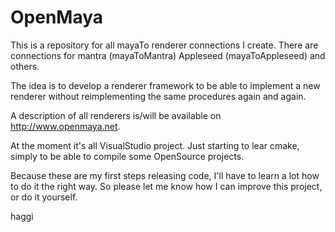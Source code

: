 OpenMaya
========

This is a repository for all mayaTo renderer connections I create. 
There are connections for mantra (mayaToMantra) Appleseed (mayaToAppleseed) and others.

The idea is to develop a renderer framework to be able to implement a new renderer without reimplementing the 
same procedures again and again. 

A description of all renderers is/will be available on http://www.openmaya.net.

At the moment it's all VisualStudio project. Just starting to lear cmake, simply to be able to compile some OpenSource projects.

Because these are my first steps releasing code, I'll have to learn a lot how to do it the right way. So please let me know how
I can improve this project, or do it yourself.

haggi